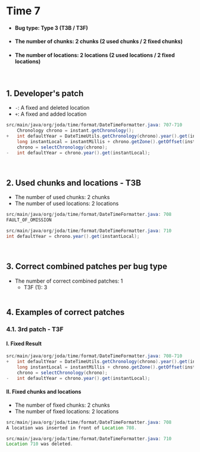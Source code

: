 # Time 7
* <h4>Bug type: Type 3 (T3B / T3F)</h4>
* <h4>The number of chunks: 2 chunks (2 used chunks / 2 fixed chunks)</h4>
* <h4>The number of locations: 2 locations (2 used locations / 2 fixed locations)</h4>
<br>

## 1. Developer's patch
* `-`: A fixed and deleted location
* `+`: A fixed and added location
```java
src/main/java/org/joda/time/format/DateTimeFormatter.java: 707-710
    Chronology chrono = instant.getChronology();            
+   int defaultYear = DateTimeUtils.getChronology(chrono).year().get(instantMillis);            
    long instantLocal = instantMillis + chrono.getZone().getOffset(instantMillis);            
    chrono = selectChronology(chrono);            
-   int defaultYear = chrono.year().get(instantLocal);
```
<br>

## 2. Used chunks and locations - T3B
* The number of used chunks: 2 chunks
* The number of used locations: 2 locations
```java
src/main/java/org/joda/time/format/DateTimeFormatter.java: 708
FAULT_OF_OMISSION
```

```java
src/main/java/org/joda/time/format/DateTimeFormatter.java: 710
int defaultYear = chrono.year().get(instantLocal);
```
<br>

## 3. Correct combined patches per bug type
* The number of correct combined patches: 1
    * T3F (1): 3
<br><br>

## 4. Examples of correct patches
### 4.1. 3rd patch - T3F
#### I. Fixed Result
```java
src/main/java/org/joda/time/format/DateTimeFormatter.java: 708-710            
+   int defaultYear = DateTimeUtils.getChronology(chrono).year().get(instantMillis);            
    long instantLocal = instantMillis + chrono.getZone().getOffset(instantMillis);            
    chrono = selectChronology(chrono);            
-   int defaultYear = chrono.year().get(instantLocal);
```

#### II. Fixed chunks and locations
* The number of fixed chunks: 2 chunks
* The number of fixed locations: 2 locations
```java
src/main/java/org/joda/time/format/DateTimeFormatter.java: 708
A location was inserted in front of Location 708.
```

```java
src/main/java/org/joda/time/format/DateTimeFormatter.java: 710
Location 710 was deleted.
```
<br><br>